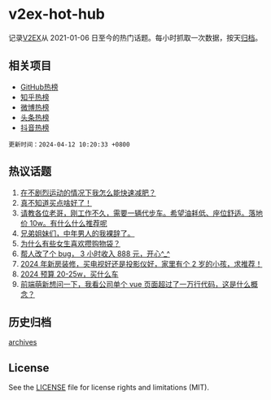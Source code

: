# v2ex-hot-hub

 记录[V2EX](https://www.v2ex.com/)从 2021-01-06 日至今的热门话题。每小时抓取一次数据，按天[归档](archives)。
 
 ## 相关项目

- [GitHub热榜](https://github.com/lonnyzhang423/github-hot-hub)
- [知乎热榜](https://github.com/lonnyzhang423/zhihu-hot-hub)
- [微博热榜](https://github.com/lonnyzhang423/weibo-hot-hub)
- [头条热榜](https://github.com/lonnyzhang423/toutiao-hot-hub)
- [抖音热榜](https://github.com/lonnyzhang423/douyin-hot-hub)


 `更新时间：2024-04-12 10:20:33 +0800`

## 热议话题

1. [在不剧烈运动的情况下我怎么能快速减肥？](https://www.v2ex.com/t/1031605)
1. [真不知道买点啥好了！](https://www.v2ex.com/t/1031815)
1. [请教各位老哥，刚工作不久，需要一辆代步车。希望油耗低、座位舒适。落地价 10w。有什么什么推荐呢](https://www.v2ex.com/t/1031562)
1. [兄弟姐妹们，中年男人的我裸辞了。](https://www.v2ex.com/t/1031614)
1. [为什么有些女生喜欢攒购物袋？](https://www.v2ex.com/t/1031551)
1. [帮人改了个 bug， 3 小时收入 888 元，开心^_^](https://www.v2ex.com/t/1031548)
1. [2024 年新房装修，买电视好还是投影仪好，家里有个 2 岁的小孩，求推荐！](https://www.v2ex.com/t/1031555)
1. [2024 预算 20-25w，买什么车](https://www.v2ex.com/t/1031556)
1. [前端萌新想问一下，我看公司单个 vue 页面超过了一万行代码，这是什么概念？](https://www.v2ex.com/t/1031826)

## 历史归档

[archives](archives)

## License

See the [LICENSE](LICENSE) file for license rights and limitations (MIT).
